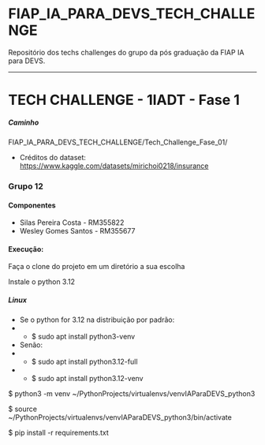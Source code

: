 # FIAP_IA_PARA_DEVS_TECH_CHALLENGE
Repositório dos techs challenges do grupo da pós graduação da FIAP IA para DEVS.

****
# TECH CHALLENGE - 1IADT - Fase 1
##### Caminho
FIAP_IA_PARA_DEVS_TECH_CHALLENGE/Tech_Challenge_Fase_01/

* Créditos do dataset:
https://www.kaggle.com/datasets/mirichoi0218/insurance

### Grupo 12
#### Componentes
* Silas Pereira Costa - RM355822
* Wesley Gomes Santos - RM355677



#### Execução:

Faça o clone do projeto em um diretório a sua escolha

Instale o python 3.12

##### Linux 
* Se o python for 3.12 na distribuição por padrão:
* * $ sudo apt install python3-venv 
* Senão:
* * $ sudo apt install python3.12-full
* * $ sudo apt install python3.12-venv

$ python3 -m venv ~/PythonProjects/virtualenvs/venvIAParaDEVS_python3

$ source ~/PythonProjects/virtualenvs/venvIAParaDEVS_python3/bin/activate

$ pip install -r requirements.txt
